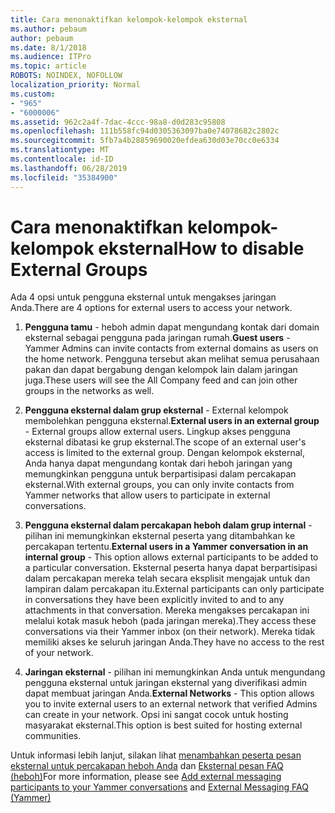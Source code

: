 ```yaml
---
title: Cara menonaktifkan kelompok-kelompok eksternal
ms.author: pebaum
author: pebaum
ms.date: 8/1/2018
ms.audience: ITPro
ms.topic: article
ROBOTS: NOINDEX, NOFOLLOW
localization_priority: Normal
ms.custom:
- "965"
- "6000006"
ms.assetid: 962c2a4f-7dac-4ccc-98a8-d0d283c95808
ms.openlocfilehash: 111b558fc94d0305363097ba0e74078682c2802c
ms.sourcegitcommit: 5fb7a4b28859690020efdea630d03e70cc0e6334
ms.translationtype: MT
ms.contentlocale: id-ID
ms.lasthandoff: 06/28/2019
ms.locfileid: "35384900"
---
```

# <a name="how-to-disable-external-groups"></a><span data-ttu-id="e2fe9-102">Cara menonaktifkan kelompok-kelompok eksternal</span><span class="sxs-lookup"><span data-stu-id="e2fe9-102">How to disable External Groups</span></span>

<span data-ttu-id="e2fe9-103">Ada 4 opsi untuk pengguna eksternal untuk mengakses jaringan Anda.</span><span class="sxs-lookup"><span data-stu-id="e2fe9-103">There are 4 options for external users to access your network.</span></span>
  
1. <span data-ttu-id="e2fe9-104">**Pengguna tamu** - heboh admin dapat mengundang kontak dari domain eksternal sebagai pengguna pada jaringan rumah.</span><span class="sxs-lookup"><span data-stu-id="e2fe9-104">**Guest users** - Yammer Admins can invite contacts from external domains as users on the home network.</span></span> <span data-ttu-id="e2fe9-105">Pengguna tersebut akan melihat semua perusahaan pakan dan dapat bergabung dengan kelompok lain dalam jaringan juga.</span><span class="sxs-lookup"><span data-stu-id="e2fe9-105">These users will see the All Company feed and can join other groups in the networks as well.</span></span>

2. <span data-ttu-id="e2fe9-106">**Pengguna eksternal dalam grup eksternal** - External kelompok membolehkan pengguna eksternal.</span><span class="sxs-lookup"><span data-stu-id="e2fe9-106">**External users in an external group** - External groups allow external users.</span></span> <span data-ttu-id="e2fe9-107">Lingkup akses pengguna eksternal dibatasi ke grup eksternal.</span><span class="sxs-lookup"><span data-stu-id="e2fe9-107">The scope of an external user's access is limited to the external group.</span></span> <span data-ttu-id="e2fe9-108">Dengan kelompok eksternal, Anda hanya dapat mengundang kontak dari heboh jaringan yang memungkinkan pengguna untuk berpartisipasi dalam percakapan eksternal.</span><span class="sxs-lookup"><span data-stu-id="e2fe9-108">With external groups, you can only invite contacts from Yammer networks that allow users to participate in external conversations.</span></span>

3. <span data-ttu-id="e2fe9-109">**Pengguna eksternal dalam percakapan heboh dalam grup internal** - pilihan ini memungkinkan eksternal peserta yang ditambahkan ke percakapan tertentu.</span><span class="sxs-lookup"><span data-stu-id="e2fe9-109">**External users in a Yammer conversation in an internal group** - This option allows external participants to be added to a particular conversation.</span></span> <span data-ttu-id="e2fe9-110">Eksternal peserta hanya dapat berpartisipasi dalam percakapan mereka telah secara eksplisit mengajak untuk dan lampiran dalam percakapan itu.</span><span class="sxs-lookup"><span data-stu-id="e2fe9-110">External participants can only participate in conversations they have been explicitly invited to and to any attachments in that conversation.</span></span> <span data-ttu-id="e2fe9-111">Mereka mengakses percakapan ini melalui kotak masuk heboh (pada jaringan mereka).</span><span class="sxs-lookup"><span data-stu-id="e2fe9-111">They access these conversations via their Yammer inbox (on their network).</span></span> <span data-ttu-id="e2fe9-112">Mereka tidak memiliki akses ke seluruh jaringan Anda.</span><span class="sxs-lookup"><span data-stu-id="e2fe9-112">They have no access to the rest of your network.</span></span>

4. <span data-ttu-id="e2fe9-113">**Jaringan eksternal** - pilihan ini memungkinkan Anda untuk mengundang pengguna eksternal untuk jaringan eksternal yang diverifikasi admin dapat membuat jaringan Anda.</span><span class="sxs-lookup"><span data-stu-id="e2fe9-113">**External Networks** - This option allows you to invite external users to an external network that verified Admins can create in your network.</span></span> <span data-ttu-id="e2fe9-114">Opsi ini sangat cocok untuk hosting masyarakat eksternal.</span><span class="sxs-lookup"><span data-stu-id="e2fe9-114">This option is best suited for hosting external communities.</span></span>

<span data-ttu-id="e2fe9-115">Untuk informasi lebih lanjut, silakan lihat [menambahkan peserta pesan eksternal untuk percakapan heboh Anda](https://support.office.com/article/add-external-messaging-participants-to-your-yammer-conversations-423653bb-86b2-4eac-9d7e-dca121f7c16c?ui=en-US&amp;rs=en-US&amp;ad=US) dan [Eksternal pesan FAQ (heboh)](https://support.office.com/article/External-messaging-FAQ-Yammer-35b59d6c-bb1c-4541-bf19-9f67d2f2b199)</span><span class="sxs-lookup"><span data-stu-id="e2fe9-115">For more information, please see [Add external messaging participants to your Yammer conversations](https://support.office.com/article/add-external-messaging-participants-to-your-yammer-conversations-423653bb-86b2-4eac-9d7e-dca121f7c16c?ui=en-US&amp;rs=en-US&amp;ad=US) and [External Messaging FAQ (Yammer)](https://support.office.com/article/External-messaging-FAQ-Yammer-35b59d6c-bb1c-4541-bf19-9f67d2f2b199)</span></span>
  